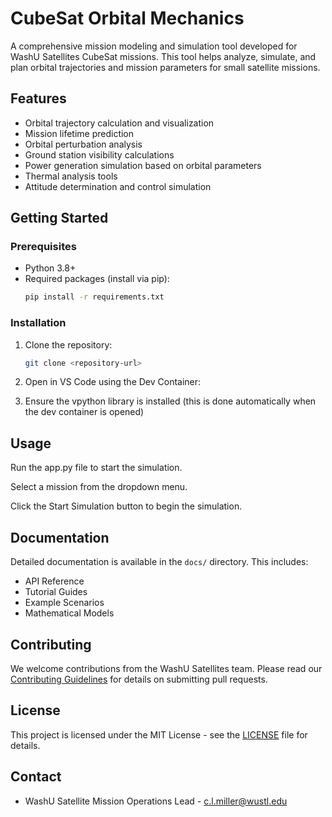 # CubeSat Orbital Mechanics

A comprehensive mission modeling and simulation tool developed for WashU Satellites CubeSat missions. This tool helps analyze, simulate, and plan orbital trajectories and mission parameters for small satellite missions.

## Features

- Orbital trajectory calculation and visualization
- Mission lifetime prediction
- Orbital perturbation analysis
- Ground station visibility calculations
- Power generation simulation based on orbital parameters
- Thermal analysis tools
- Attitude determination and control simulation

## Getting Started

### Prerequisites

- Python 3.8+
- Required packages (install via pip):
  ```bash
  pip install -r requirements.txt
  ```

### Installation

1. Clone the repository:
   ```bash
   git clone <repository-url>
   ```

2. Open in VS Code using the Dev Container:
   
3. Ensure the vpython library is installed (this is done automatically when the dev container is opened)

## Usage

Run the app.py file to start the simulation.

Select a mission from the dropdown menu.

Click the Start Simulation button to begin the simulation.

## Documentation

Detailed documentation is available in the `docs/` directory. This includes:
- API Reference
- Tutorial Guides
- Example Scenarios
- Mathematical Models

## Contributing

We welcome contributions from the WashU Satellites team. Please read our [Contributing Guidelines](CONTRIBUTING.md) for details on submitting pull requests.

## License

This project is licensed under the MIT License - see the [LICENSE](LICENSE) file for details.

## Contact

- WashU Satellite Mission Operations Lead - [c.l.miller@wustl.edu](mailto:c.l.miller@wustl.edu)
